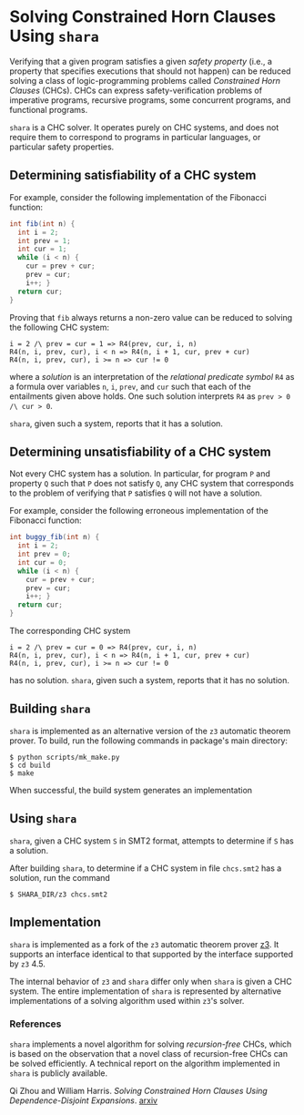 # Solving Constrained Horn Clauses Using `shara`

Verifying that a given program satisfies a given _safety property_
(i.e., a property that specifies executions that should not happen)
can be reduced solving a class of logic-programming problems called
_Constrained Horn Clauses_ (CHCs). CHCs can express
safety-verification problems of imperative programs, recursive
programs, some concurrent programs, and functional programs.

`shara` is a CHC solver. It operates purely on CHC systems, and does
not require them to correspond to programs in particular languages, or
particular safety properties.

## Determining satisfiability of a CHC system

For example, consider the following implementation of the Fibonacci
function:
```java
int fib(int n) {
  int i = 2;
  int prev = 1;
  int cur = 1;
  while (i < n) {
    cur = prev + cur;
    prev = cur;
    i++; }
  return cur;
}
```

Proving that `fib` always returns a non-zero value can be reduced to
solving the following CHC system:
```shell
i = 2 /\ prev = cur = 1 => R4(prev, cur, i, n)
R4(n, i, prev, cur), i < n => R4(n, i + 1, cur, prev + cur)
R4(n, i, prev, cur), i >= n => cur != 0
```

where a _solution_ is an interpretation of the _relational predicate
symbol_ `R4` as a formula over variables `n`, `i`, `prev`, and `cur`
such that each of the entailments given above holds. One such solution
interprets `R4` as `prev > 0 /\ cur > 0`.

`shara`, given such a system, reports that it has a solution.

## Determining unsatisfiability of a CHC system

Not every CHC system has a solution. In particular, for program `P`
and property `Q` such that `P` does not satisfy `Q`, any CHC system
that corresponds to the problem of verifying that `P` satisfies `Q`
will not have a solution.

For example, consider the following erroneous implementation of the
Fibonacci function:
```java
int buggy_fib(int n) {
  int i = 2;
  int prev = 0;
  int cur = 0;
  while (i < n) {
    cur = prev + cur;
    prev = cur;
    i++; }
  return cur;
}
```

The corresponding CHC system
```shell
i = 2 /\ prev = cur = 0 => R4(prev, cur, i, n)
R4(n, i, prev, cur), i < n => R4(n, i + 1, cur, prev + cur)
R4(n, i, prev, cur), i >= n => cur != 0
```

has no solution. `shara`, given such a system, reports that it has no
solution.

## Building `shara`

`shara` is implemented as an alternative version of the `z3` automatic
theorem prover.  To build, run the following commands in package's
main directory:

```shell
$ python scripts/mk_make.py
$ cd build
$ make
```
When successful, the build system generates an implementation

## Using `shara`

`shara`, given a CHC system `S` in SMT2 format, attempts to determine
if `S` has a solution. 

After building `shara`, to determine if a CHC system in file
`chcs.smt2` has a solution, run the command

```shell
$ SHARA_DIR/z3 chcs.smt2
```

## Implementation

`shara` is implemented as a fork of the `z3` automatic theorem prover
[z3](https://github.com/Z3Prover/z3). It supports an interface
identical to that supported by the interface supported by `z3` 4.5.

The internal behavior of `z3` and `shara` differ only when `shara` is
given a CHC system. The entire implementation of `shara` is
represented by alternative implementations of a solving algorithm used
within `z3`'s solver.

### References

`shara` implements a novel algorithm for solving _recursion-free_
CHCs, which is based on the observation that a novel class of
recursion-free CHCs can be solved efficiently. A technical report on
the algorithm implemented in `shara` is publicly available.

Qi Zhou and William Harris. _Solving Constrained Horn Clauses Using
Dependence-Disjoint Expansions_. [arxiv](TODO)
